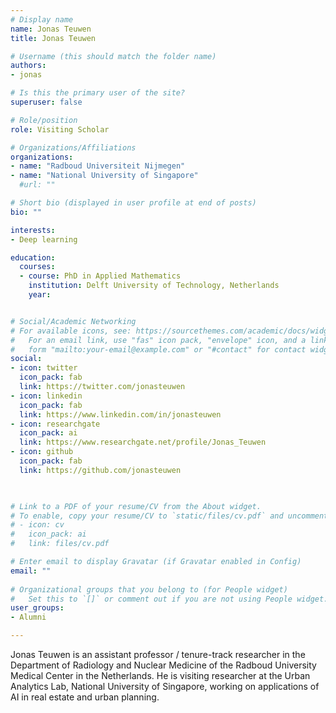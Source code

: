 ```yaml
---
# Display name
name: Jonas Teuwen
title: Jonas Teuwen

# Username (this should match the folder name)
authors:
- jonas

# Is this the primary user of the site?
superuser: false

# Role/position
role: Visiting Scholar

# Organizations/Affiliations
organizations:
- name: "Radboud Universiteit Nijmegen"
- name: "National University of Singapore"
  #url: ""

# Short bio (displayed in user profile at end of posts)
bio: ""

interests:
- Deep learning

education:
  courses:
  - course: PhD in Applied Mathematics
    institution: Delft University of Technology, Netherlands
    year: 


# Social/Academic Networking
# For available icons, see: https://sourcethemes.com/academic/docs/widgets/#icons
#   For an email link, use "fas" icon pack, "envelope" icon, and a link in the
#   form "mailto:your-email@example.com" or "#contact" for contact widget.
social:
- icon: twitter
  icon_pack: fab
  link: https://twitter.com/jonasteuwen
- icon: linkedin
  icon_pack: fab
  link: https://www.linkedin.com/in/jonasteuwen
- icon: researchgate
  icon_pack: ai
  link: https://www.researchgate.net/profile/Jonas_Teuwen
- icon: github
  icon_pack: fab
  link: https://github.com/jonasteuwen

  

# Link to a PDF of your resume/CV from the About widget.
# To enable, copy your resume/CV to `static/files/cv.pdf` and uncomment the lines below.  
# - icon: cv
#   icon_pack: ai
#   link: files/cv.pdf

# Enter email to display Gravatar (if Gravatar enabled in Config)
email: ""
  
# Organizational groups that you belong to (for People widget)
#   Set this to `[]` or comment out if you are not using People widget.  
user_groups:
- Alumni

---
```


Jonas Teuwen is an assistant professor / tenure-track researcher in the Department of Radiology and Nuclear Medicine of the Radboud University Medical Center in the Netherlands.
He is visiting researcher at the Urban Analytics Lab, National University of Singapore, working on applications of AI in real estate and urban planning.
